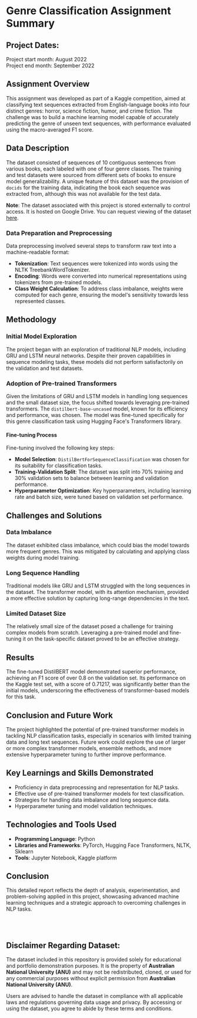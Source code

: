 # Genre Classification Assignment Summary

## Project Dates:
Project start month: August 2022 \
Project end month: September 2022

## Assignment Overview

This assignment was developed as part of a Kaggle competition, aimed at classifying text sequences extracted from English-language books into four distinct genres: horror, science fiction, humor, and crime fiction. The challenge was to build a machine learning model capable of accurately predicting the genre of unseen text sequences, with performance evaluated using the macro-averaged F1 score.

## Data Description

The dataset consisted of sequences of 10 contiguous sentences from various books, each labeled with one of four genre classes. The training and test datasets were sourced from different sets of books to ensure model generalizability. A unique feature of this dataset was the provision of `docids` for the training data, indicating the book each sequence was extracted from, although this was not available for the test data.

**Note**: The dataset associated with this project is stored externally to control access. It is hosted on Google Drive. You can request viewing of the dataset [here](https://drive.google.com/drive/folders/1ycNtfizE7SyEkKF9Z4Y_D_kDnKTTNpP6?usp=drive_link).


### Data Preparation and Preprocessing

Data preprocessing involved several steps to transform raw text into a machine-readable format:
- **Tokenization**: Text sequences were tokenized into words using the NLTK TreebankWordTokenizer.
- **Encoding**: Words were converted into numerical representations using tokenizers from pre-trained models.
- **Class Weight Calculation**: To address class imbalance, weights were computed for each genre, ensuring the model's sensitivity towards less represented classes.

## Methodology

### Initial Model Exploration

The project began with an exploration of traditional NLP models, including GRU and LSTM neural networks. Despite their proven capabilities in sequence modeling tasks, these models did not perform satisfactorily on the validation and test datasets.

### Adoption of Pre-trained Transformers

Given the limitations of GRU and LSTM models in handling long sequences and the small dataset size, the focus shifted towards leveraging pre-trained transformers. The `distilbert-base-uncased` model, known for its efficiency and performance, was chosen. The model was fine-tuned specifically for this genre classification task using Hugging Face's Transformers library.

#### Fine-tuning Process

Fine-tuning involved the following key steps:
- **Model Selection**: `DistilBertForSequenceClassification` was chosen for its suitability for classification tasks.
- **Training-Validation Split**: The dataset was split into 70% training and 30% validation sets to balance between learning and validation performance.
- **Hyperparameter Optimization**: Key hyperparameters, including learning rate and batch size, were tuned based on validation set performance.

## Challenges and Solutions

### Data Imbalance

The dataset exhibited class imbalance, which could bias the model towards more frequent genres. This was mitigated by calculating and applying class weights during model training.

### Long Sequence Handling

Traditional models like GRU and LSTM struggled with the long sequences in the dataset. The transformer model, with its attention mechanism, provided a more effective solution by capturing long-range dependencies in the text.

### Limited Dataset Size

The relatively small size of the dataset posed a challenge for training complex models from scratch. Leveraging a pre-trained model and fine-tuning it on the task-specific dataset proved to be an effective strategy.

## Results

The fine-tuned DistilBERT model demonstrated superior performance, achieving an F1 score of over 0.8 on the validation set. Its performance on the Kaggle test set, with a score of 0.71217, was significantly better than the initial models, underscoring the effectiveness of transformer-based models for this task.

## Conclusion and Future Work

The project highlighted the potential of pre-trained transformer models in tackling NLP classification tasks, especially in scenarios with limited training data and long text sequences. Future work could explore the use of larger or more complex transformer models, ensemble methods, and more extensive hyperparameter tuning to further improve performance.

## Key Learnings and Skills Demonstrated

- Proficiency in data preprocessing and representation for NLP tasks.
- Effective use of pre-trained transformer models for text classification.
- Strategies for handling data imbalance and long sequence data.
- Hyperparameter tuning and model validation techniques.

## Technologies and Tools Used

- **Programming Language**: Python
- **Libraries and Frameworks**: PyTorch, Hugging Face Transformers, NLTK, Sklearn
- **Tools**: Jupyter Notebook, Kaggle platform


## Conclusion
This detailed report reflects the depth of analysis, experimentation, and problem-solving applied in this project, showcasing advanced machine learning techniques and a strategic approach to overcoming challenges in NLP tasks.

<br/><br/>

## **Disclaimer Regarding Dataset:**

The dataset included in this repository is provided solely for educational and portfolio demonstration purposes. It is the property of **Australian National University (ANU)** and may not be redistributed, cloned, or used for any commercial purposes without explicit permission from **Australian National University (ANU)**. 

Users are advised to handle the dataset in compliance with all applicable laws and regulations governing data usage and privacy. By accessing or using the dataset, you agree to abide by these terms and conditions.
